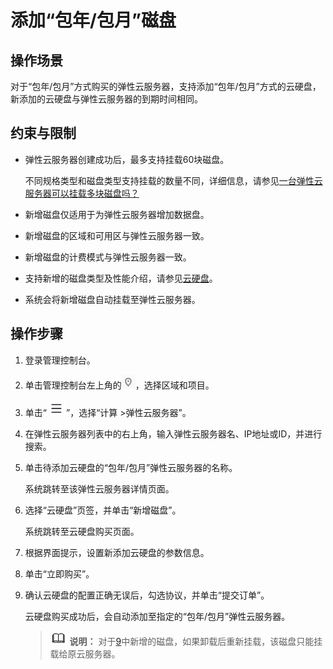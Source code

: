 # 添加“包年/包月”磁盘<a name="ecs_03_0303"></a>

## 操作场景<a name="section10310145315202"></a>

对于“包年/包月”方式购买的弹性云服务器，支持添加“包年/包月”方式的云硬盘，新添加的云硬盘与弹性云服务器的到期时间相同。

## 约束与限制<a name="section1196725194719"></a>

-   弹性云服务器创建成功后，最多支持挂载60块磁盘。

    不同规格类型和磁盘类型支持挂载的数量不同，详细信息，请参见[一台弹性云服务器可以挂载多块磁盘吗？](https://support.huaweicloud.com/ecs_faq/ecs_faq_1114.html)

-   新增磁盘仅适用于为弹性云服务器增加数据盘。
-   新增磁盘的区域和可用区与弹性云服务器一致。
-   新增磁盘的计费模式与弹性云服务器一致。
-   支持新增的磁盘类型及性能介绍，请参见[云硬盘](https://support.huaweicloud.com/productdesc-evs/zh-cn_topic_0044524691.html)。
-   系统会将新增磁盘自动挂载至弹性云服务器。

## 操作步骤<a name="section953014616212"></a>

1.  登录管理控制台。
2.  单击管理控制台左上角的![](figures/icon-region.png)，选择区域和项目。
3.  单击“![](figures/service-list.jpg)”，选择“计算 \>弹性云服务器”。
4.  在弹性云服务器列表中的右上角，输入弹性云服务器名、IP地址或ID，并进行搜索。
5.  单击待添加云硬盘的“包年/包月”弹性云服务器的名称。

    系统跳转至该弹性云服务器详情页面。

6.  选择“云硬盘”页签，并单击“新增磁盘”。

    系统跳转至云硬盘购买页面。

7.  根据界面提示，设置新添加云硬盘的参数信息。
8.  单击“立即购买”。
9.  <a name="li1314575918314"></a>确认云硬盘的配置正确无误后，勾选协议，并单击“提交订单”。

    云硬盘购买成功后，会自动添加至指定的“包年/包月”弹性云服务器。

    >![](public_sys-resources/icon-note.gif) **说明：** 
    >对于[9](#li1314575918314)中新增的磁盘，如果卸载后重新挂载，该磁盘只能挂载给原云服务器。

